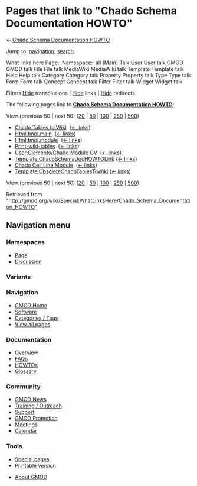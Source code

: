 <div id="mw-page-base" class="noprint">

</div>

<div id="mw-head-base" class="noprint">

</div>

<div id="content" class="mw-body" role="main">

<span id="top"></span>

<div id="mw-js-message" style="display:none;">

</div>



# <span dir="auto">Pages that link to "Chado Schema Documentation HOWTO"</span>

<div id="bodyContent">

<div id="contentSub">

← [Chado Schema Documentation
HOWTO](/wiki/Chado_Schema_Documentation_HOWTO "Chado Schema Documentation HOWTO")

</div>

<div id="jump-to-nav" class="mw-jump">

Jump to: [navigation](#mw-navigation), [search](#p-search)

</div>

<div id="mw-content-text">

What links here Page:  Namespace:  all (Main) Talk User User talk GMOD
GMOD talk File File talk MediaWiki MediaWiki talk Template Template talk
Help Help talk Category Category talk Property Property talk Type Type
talk Form Form talk Concept Concept talk Filter Filter talk Widget
Widget talk

Filters
[Hide](/mediawiki/index.php?title=Special:WhatLinksHere/Chado_Schema_Documentation_HOWTO&hidetrans=1 "Special:WhatLinksHere/Chado Schema Documentation HOWTO")
transclusions \|
[Hide](/mediawiki/index.php?title=Special:WhatLinksHere/Chado_Schema_Documentation_HOWTO&hidelinks=1 "Special:WhatLinksHere/Chado Schema Documentation HOWTO")
links \|
[Hide](/mediawiki/index.php?title=Special:WhatLinksHere/Chado_Schema_Documentation_HOWTO&hideredirs=1 "Special:WhatLinksHere/Chado Schema Documentation HOWTO")
redirects

The following pages link to **[Chado Schema Documentation
HOWTO](/wiki/Chado_Schema_Documentation_HOWTO "Chado Schema Documentation HOWTO")**:

View (previous 50 \| next 50)
([20](/mediawiki/index.php?title=Special:WhatLinksHere/Chado_Schema_Documentation_HOWTO&limit=20 "Special:WhatLinksHere/Chado Schema Documentation HOWTO")
\|
[50](/mediawiki/index.php?title=Special:WhatLinksHere/Chado_Schema_Documentation_HOWTO&limit=50 "Special:WhatLinksHere/Chado Schema Documentation HOWTO")
\|
[100](/mediawiki/index.php?title=Special:WhatLinksHere/Chado_Schema_Documentation_HOWTO&limit=100 "Special:WhatLinksHere/Chado Schema Documentation HOWTO")
\|
[250](/mediawiki/index.php?title=Special:WhatLinksHere/Chado_Schema_Documentation_HOWTO&limit=250 "Special:WhatLinksHere/Chado Schema Documentation HOWTO")
\|
[500](/mediawiki/index.php?title=Special:WhatLinksHere/Chado_Schema_Documentation_HOWTO&limit=500 "Special:WhatLinksHere/Chado Schema Documentation HOWTO"))

- [Chado Tables to
  Wiki](/wiki/Chado_Tables_to_Wiki "Chado Tables to Wiki") ‎
  <span class="mw-whatlinkshere-tools">([←
  links](/mediawiki/index.php?title=Special:WhatLinksHere&target=Chado+Tables+to+Wiki "Special:WhatLinksHere"))</span>
- [Html.tmpl.main](/wiki/Html.tmpl.main "Html.tmpl.main") ‎
  <span class="mw-whatlinkshere-tools">([←
  links](/mediawiki/index.php?title=Special:WhatLinksHere&target=Html.tmpl.main "Special:WhatLinksHere"))</span>
- [Html.tmpl.module](/wiki/Html.tmpl.module "Html.tmpl.module") ‎
  <span class="mw-whatlinkshere-tools">([←
  links](/mediawiki/index.php?title=Special:WhatLinksHere&target=Html.tmpl.module "Special:WhatLinksHere"))</span>
- [Print-wiki-tables](/wiki/Print-wiki-tables "Print-wiki-tables") ‎
  <span class="mw-whatlinkshere-tools">([←
  links](/mediawiki/index.php?title=Special:WhatLinksHere&target=Print-wiki-tables "Special:WhatLinksHere"))</span>
- [User:Clements/Chado Module
  CV](/wiki/User:Clements/Chado_Module_CV "User:Clements/Chado Module CV")
  ‎ <span class="mw-whatlinkshere-tools">([←
  links](/mediawiki/index.php?title=Special:WhatLinksHere&target=User%3AClements%2FChado+Module+CV "Special:WhatLinksHere"))</span>
- [Template:ChadoSchemaDocHOWTOLink](/wiki/Template:ChadoSchemaDocHOWTOLink "Template:ChadoSchemaDocHOWTOLink")
  ‎ <span class="mw-whatlinkshere-tools">([←
  links](/mediawiki/index.php?title=Special:WhatLinksHere&target=Template%3AChadoSchemaDocHOWTOLink "Special:WhatLinksHere"))</span>
- [Chado Cell Line
  Module](/wiki/Chado_Cell_Line_Module "Chado Cell Line Module") ‎
  <span class="mw-whatlinkshere-tools">([←
  links](/mediawiki/index.php?title=Special:WhatLinksHere&target=Chado+Cell+Line+Module "Special:WhatLinksHere"))</span>
- [Template:ObsoleteChadoTablesToWiki](/wiki/Template:ObsoleteChadoTablesToWiki "Template:ObsoleteChadoTablesToWiki")
  ‎ <span class="mw-whatlinkshere-tools">([←
  links](/mediawiki/index.php?title=Special:WhatLinksHere&target=Template%3AObsoleteChadoTablesToWiki "Special:WhatLinksHere"))</span>

View (previous 50 \| next 50)
([20](/mediawiki/index.php?title=Special:WhatLinksHere/Chado_Schema_Documentation_HOWTO&limit=20 "Special:WhatLinksHere/Chado Schema Documentation HOWTO")
\|
[50](/mediawiki/index.php?title=Special:WhatLinksHere/Chado_Schema_Documentation_HOWTO&limit=50 "Special:WhatLinksHere/Chado Schema Documentation HOWTO")
\|
[100](/mediawiki/index.php?title=Special:WhatLinksHere/Chado_Schema_Documentation_HOWTO&limit=100 "Special:WhatLinksHere/Chado Schema Documentation HOWTO")
\|
[250](/mediawiki/index.php?title=Special:WhatLinksHere/Chado_Schema_Documentation_HOWTO&limit=250 "Special:WhatLinksHere/Chado Schema Documentation HOWTO")
\|
[500](/mediawiki/index.php?title=Special:WhatLinksHere/Chado_Schema_Documentation_HOWTO&limit=500 "Special:WhatLinksHere/Chado Schema Documentation HOWTO"))

</div>

<div class="printfooter">

Retrieved from
"<http://gmod.org/wiki/Special:WhatLinksHere/Chado_Schema_Documentation_HOWTO>"

</div>

<div id="catlinks" class="catlinks catlinks-allhidden">

</div>

<div class="visualClear">

</div>

</div>

</div>

<div id="mw-navigation">

## Navigation menu

<div id="mw-head">



<div id="left-navigation">

<div id="p-namespaces" class="vectorTabs" role="navigation"
aria-labelledby="p-namespaces-label">

### Namespaces

- <span id="ca-nstab-main"><a href="/wiki/Chado_Schema_Documentation_HOWTO" accesskey="c"
  title="View the content page [c]">Page</a></span>
- <span id="ca-talk"><a
  href="/mediawiki/index.php?title=Talk:Chado_Schema_Documentation_HOWTO&amp;action=edit&amp;redlink=1"
  accesskey="t"
  title="Discussion about the content page [t]">Discussion</a></span>

</div>

<div id="p-variants" class="vectorMenu emptyPortlet" role="navigation"
aria-labelledby="p-variants-label">

### 

### Variants[](#)

<div class="menu">

</div>

</div>

</div>

<div id="right-navigation">





</div>



</div>

</div>

</div>

<div id="mw-panel">

<div id="p-logo" role="banner">

<a href="/wiki/Main_Page"
style="background-image: url(http://gmod.org/images/GMOD-cogs.png);"
title="Visit the main page"></a>

</div>

<div id="p-Navigation" class="portal" role="navigation"
aria-labelledby="p-Navigation-label">

### Navigation

<div class="body">

- <span id="n-GMOD-Home">[GMOD Home](/wiki/Main_Page)</span>
- <span id="n-Software">[Software](/wiki/GMOD_Components)</span>
- <span id="n-Categories-.2F-Tags">[Categories /
  Tags](/wiki/Categories)</span>
- <span id="n-View-all-pages">[View all
  pages](/wiki/Special:AllPages)</span>

</div>

</div>

<div id="p-Documentation" class="portal" role="navigation"
aria-labelledby="p-Documentation-label">

### Documentation

<div class="body">

- <span id="n-Overview">[Overview](/wiki/Overview)</span>
- <span id="n-FAQs">[FAQs](/wiki/Category:FAQ)</span>
- <span id="n-HOWTOs">[HOWTOs](/wiki/Category:HOWTO)</span>
- <span id="n-Glossary">[Glossary](/wiki/Glossary)</span>

</div>

</div>

<div id="p-Community" class="portal" role="navigation"
aria-labelledby="p-Community-label">

### Community

<div class="body">

- <span id="n-GMOD-News">[GMOD News](/wiki/GMOD_News)</span>
- <span id="n-Training-.2F-Outreach">[Training /
  Outreach](/wiki/Training_and_Outreach)</span>
- <span id="n-Support">[Support](/wiki/Support)</span>
- <span id="n-GMOD-Promotion">[GMOD
  Promotion](/wiki/GMOD_Promotion)</span>
- <span id="n-Meetings">[Meetings](/wiki/Meetings)</span>
- <span id="n-Calendar">[Calendar](/wiki/Calendar)</span>

</div>

</div>

<div id="p-tb" class="portal" role="navigation"
aria-labelledby="p-tb-label">

### Tools

<div class="body">

- <span id="t-specialpages"><a href="/wiki/Special:SpecialPages" accesskey="q"
  title="A list of all special pages [q]">Special pages</a></span>
- <span id="t-print"><a
  href="/mediawiki/index.php?title=Special:WhatLinksHere/Chado_Schema_Documentation_HOWTO&amp;printable=yes"
  rel="alternate" accesskey="p"
  title="Printable version of this page [p]">Printable version</a></span>

</div>

</div>

</div>

</div>

<div id="footer" role="contentinfo">

- <span id="footer-places-about">[About
  GMOD](/wiki/GMOD:About "GMOD:About")</span>

<!-- -->






</div>
